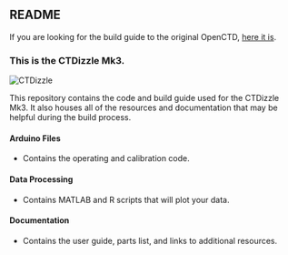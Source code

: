 ## README
If you are looking for the build guide to the original OpenCTD, [here it is](https://github.com/OceanographyforEveryone/OpenCTD).

### This is the CTDizzle Mk3.
![CTDizzle](https://github.com/CTDizzle/CTDizzle/blob/master/Documentation/Images/20170517_185546.jpg)

This repository contains the code and build guide used for the CTDizzle Mk3.
It also houses all of the resources and documentation that may be helpful during the build process.



#### Arduino Files
- Contains the operating and calibration code.

#### Data Processing
- Contains MATLAB and R scripts that will plot your data.

#### Documentation
- Contains the user guide, parts list, and links to additional resources.
